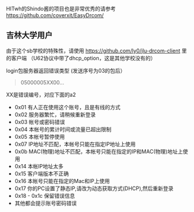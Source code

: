 HITwh的Shindo酱的项目也是非常优秀的请参考 <br>
https://github.com/coverxit/EasyDrcom/

吉林大学用户
------------------
由于这个sb学校的特殊性，请使用 https://github.com/ly0/jlu-drcom-client 里的客户端
（U62协议中带了dhcp_option，这是其他学校没有的）

login包服务器返回错误类型 (发送序号为03的包后）<br>
> 05000005XX00...


XX是错误编号，对应下面的a2

* 0x01 有人正在使用这个账号，且是有线的方式
* 0x02 服务器繁忙，请稍候重新登录
* 0x03 帐号或密码错误
* 0x04 本帐号的累计时间或流量已超出限制
* 0x05 本帐号暂停使用
* 0x07 IP地址不匹配，本帐号只能在指定IP地址上使用 
* 0x0b MAC(物理)地址不匹配，本帐号只能在指定的IP和MAC(物理)地址上使用
* 0x14 本帐IP地址太多
* 0x15 客户端版本不正确
* 0x16 本帐号只能在指定的Mac和IP上使用
* 0x17 你的PC设置了静态IP,请改为动态获取方式(DHCP),然后重新登录
* 0x18 - 0x1c 保留错误信息
* 其他都会提示账号密码错误

